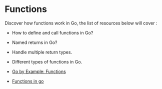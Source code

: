 # Functions

Discover how functions work in Go, the list of resources below will cover :

 - How to define and call functions in Go?
 - Named returns in Go?
 - Handle multiple return types.
 - Different types of functions in Go.
 
- [Go by Example: Functions](https://gobyexample.com/functions)
- [Functions in go](https://www.golangprograms.com/go-language/functions.html)
